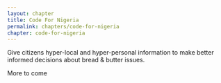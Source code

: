 ```yaml
---
layout: chapter
title: Code For Nigeria
permalink: chapters/code-for-nigeria
chapter: code-for-nigeria
---
```

Give citizens hyper-local and hyper-personal information to make better informed decisions about bread & butter issues.
<!--more-->
More to come
